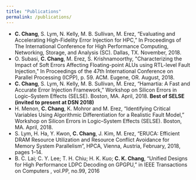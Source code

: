 ```yaml
---
title: "Publications"
permalink: /publications/
---
```

- **C. Chang**, S. Lym, N. Kelly, M. B. Sullivan, M. Erez, “Evaluating and Accelerating High-Fidelity Error Injection for HPC,” In Proceedings of The International Conference for High Performance Computing, Networking, Storage, and Analysis (SC). Dallas, TX. November, 2018.
- O. Subasi, **C. Chang**, M. Erez, S. Krishnamoorthy, "Characterizing the Impact of Soft Errors Affecting Floating-point ALUs using RTL-level Fault Injection," In Proceedings of the 47th International Conference on Parallel Processing (ICPP), p. 59. ACM. Eugene, OR. August, 2018.
- **C. Chang**, S. Lym, N. Kelly, M. B. Sullivan, M. Erez, “Hamartia: A Fast and Accurate Error Injection Framework,” Workshop on Silicon Errors in Logic–System Effects (SELSE). Boston, MA. April, 2018. **Best of SELSE (invited to present at DSN 2018)**
- H. Menon, **C. Chang**, K. Mohror and M. Erez, “Identifying Critical Variables Using Algorithmic Differentiation for a Realistic Fault Model,” Workshop on Silicon Errors in Logic–System Effects (SELSE). Boston, MA. April, 2018. 
- S. Lym, H. Ha, Y. Kwon, **C. Chang**, J. Kim, M. Erez, “ERUCA: Efficient DRAM Resource Utilization and Resource Conflict Avoidance for Memory System Parallelism”, HPCA, Vienna, Austria, February, 2018, pages 1–14.
- B. C. Lai; C. Y. Lee; T. H. Chiu; H. K. Kuo; **C. K. Chang**, “Unified Designs for High Performance LDPC Decoding on GPGPU,” in IEEE Transactions on Computers , vol.PP, no.99, 2016
